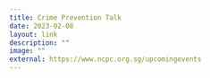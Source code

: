 ```yaml
---
title: Crime Prevention Talk
date: 2023-02-08
layout: link
description: ""
image: ""
external: https://www.ncpc.org.sg/upcomingevents
---
```

